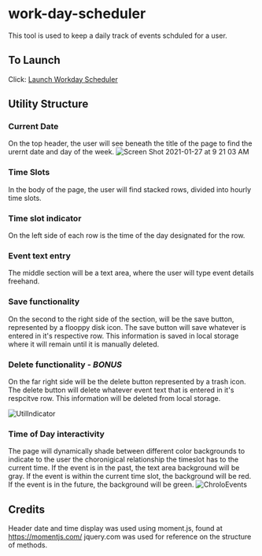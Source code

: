 # work-day-scheduler
This tool is used to keep a daily track of events schduled for a user.  

## To Launch
Click: [Launch Workday Scheduler](https://damiandeleon.github.io/work-day-scheduler/)

## Utility Structure
### Current Date
On the top header, the user will see beneath the title of the page to find the urernt date and day of the week. 
![Screen Shot 2021-01-27 at 9 21 03 AM](https://user-images.githubusercontent.com/73486962/106021376-5b648600-608a-11eb-807f-fbbd0f522942.png)

### Time Slots
In the body of the page, the user will find stacked rows, divided into hourly time slots.  


### Time slot indicator
On the left side of each row is the time of the day designated for the row.  

### Event text entry
The middle section will be a text area, where the user will type event details freehand. 

### Save functionality
On the second to the right side of the section, will be the save button, represented by a flooppy disk icon. The save button will save whatever is entered in it's respective row.  This information is saved in local storage where it will remain until it is manually deleted.

### Delete functionality - ***BONUS***
On the far right side will be the delete button represented by a trash icon.  The delete button will delete whatever event text that is entered in it's respcitve row.  This information will be deleted from local storage.

![UtilIndicator](https://user-images.githubusercontent.com/73486962/106021302-44be2f00-608a-11eb-9b1b-f9a5f2671f39.png)


### Time of Day interactivity
The page will dynamically shade between different color backgrounds to indicate to the user the choronigical relationship the timeslot has to the current time. If the event is in the past, the text area background will be gray.  If the event is within the current time slot, the background will be red.  If the event is in the future, the background will be green.
![ChroloEvents](https://user-images.githubusercontent.com/73486962/106021186-27896080-608a-11eb-96bb-266be7aefe3b.png)


## Credits
Header date and time display was used using moment.js, found at https://momentjs.com/
jquery.com was used for reference on the structure of methods.
